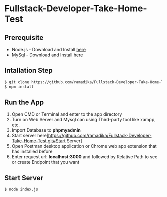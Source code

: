# Fullstack-Developer-Take-Home-Test

## Prerequisite

* Node.js - Download and Install [here](https://nodejs.org/en/)
* MySql - Download and Install [here](https://www.mysql.com/downloads/)

## Intallation Step

```bash
$ git clone https://github.com/ramadika/Fullstack-Developer-Take-Home-Test.git
$ npm install
```

## Run the App

1. Open CMD or Terminal and enter to the app directory
2. Turn on Web Server and Mysql can using Third-party tool like xampp, etc.
3. Import Database to **phpmyadmin**
4. Start server here[https://github.com/ramadika/Fullstack-Developer-Take-Home-Test.git#Start Server]
5. Open Postman desktop application or Chrome web app extension that has installed before
6. Enter request url: **localhost:3000** and followed by Relative Path to see or create Endpoint that you want

## Start Server

```bash
$ node index.js
```